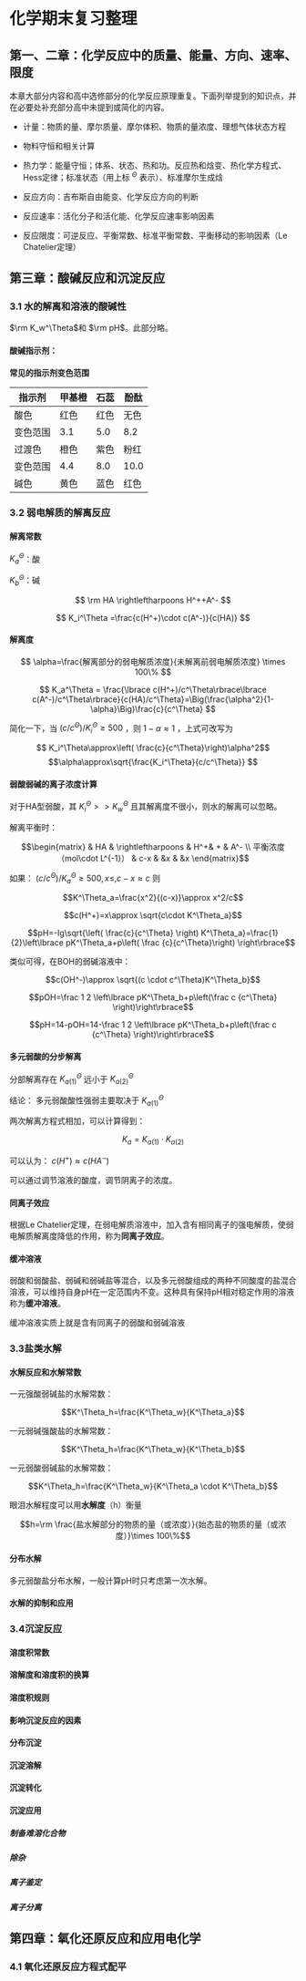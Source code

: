 # 化学期末复习整理

## 第一、二章：化学反应中的质量、能量、方向、速率、限度

本章大部分内容和高中选修部分的化学反应原理重复。下面列举提到的知识点，并在必要处补充部分高中未提到或简化的内容。

- 计量：物质的量、摩尔质量、摩尔体积、物质的量浓度、理想气体状态方程

- 物料守恒和相关计算

- 热力学：能量守恒；体系、状态、热和功。反应热和焓变、热化学方程式、Hess定律；标准状态（用上标
$^\Theta$
表示）、标准摩尔生成焓

- 反应方向：吉布斯自由能变、化学反应方向的判断

- 反应速率：活化分子和活化能、化学反应速率影响因素

- 反应限度：可逆反应、平衡常数、标准平衡常数、平衡移动的影响因素（Le Chatelier定理）

## 第三章：酸碱反应和沉淀反应

### 3.1 水的解离和溶液的酸碱性

$\rm K_w^\Theta$和
$\rm pH$。此部分略。

#### 酸碱指示剂：

<b>常见的指示剂变色范围</b>

|指示剂|甲基橙|石蕊|酚酞|
|------|-----|-----|------|
|酸色|红色|红色|无色|
|变色范围|3.1|5.0|8.2|
|过渡色|橙色|紫色|粉红|
|变色范围|4.4|8.0|10.0|
|碱色|黄色|蓝色|红色|

### 3.2 弱电解质的解离反应

#### 解离常数

$K_a^\Theta$：酸

$K_b^\Theta$：碱

$$
\rm HA \rightleftharpoons H^++A^-
$$

$$
K_i^\Theta =\frac{c(H^+)\cdot c(A^-)}{c(HA)}
$$

#### 解离度

$$
\alpha=\frac{解离部分的弱电解质浓度}{未解离前弱电解质浓度} \times 100\%
$$

$$
K_a^\Theta = \frac{\lbrace c(H^+)/c^\Theta\rbrace\lbrace c(A^-)/c^\Theta\rbrace}{c(HA)/c^\Theta}=\Big(\frac{\alpha^2}{1-\alpha}\Big)\frac{c}{c^\Theta}
$$

简化一下，当
$(c/c^\Theta)/K_i^\Theta\geqslant500$
，则
$1-\alpha\approx1$
，上式可改写为

$$
K_i^\Theta\approx\left( \frac{c}{c^\Theta}\right)\alpha^2$$
$$\alpha\approx\sqrt{\frac{K_i^\Theta}{c/c^\Theta}}
$$

#### 弱酸弱碱的离子浓度计算

对于HA型弱酸，其
$K^\Theta_i>>K^\Theta_w$
且其解离度不很小，则水的解离可以忽略。

解离平衡时：

$$\begin{matrix} & HA & \rightleftharpoons & H^+& + & A^- \\ 平衡浓度（mol\cdot L^{-1}） & c-x & &x & &x \end{matrix}$$

如果：
$(c/c^\Theta)/K^\Theta_a \geqslant 500 , x\leqslant, c-x\approx c$
则

$$K^\Theta_a=\frac{x^2}{(c-x)}\approx x^2/c$$

$$c(H^+)=x\approx \sqrt{c\cdot K^\Theta_a}$$

$$pH=-lg\sqrt{\left( \frac{c}{c^\Theta} \right) K^\Theta_a}=\frac{1}{2}\left\lbrace pK^\Theta_a+p\left( \frac {c}{c^\Theta}\right) \right\rbrace$$

类似可得，在BOH的弱碱溶液中：

$$c(OH^-)\approx \sqrt{(c \cdot c^\Theta)K^\Theta_b}$$

$$pOH=\frac 1 2 \left\lbrace pK^\Theta_b+p\left(\frac c {c^\Theta} \right)\right\rbrace$$

$$pH=14-pOH=14-\frac 1 2 \left\lbrace pK^\Theta_b+p\left(\frac c {c^\Theta} \right)\right\rbrace$$

#### 多元弱酸的分步解离

分部解离存在
$K^\Theta_{a(1)}$
远小于
$K^\Theta_{a(2)}$

结论：
多元弱酸酸性强弱主要取决于
$K^\Theta_{a(1)}$

两次解离方程式相加，可以计算得到：

$$K_a=K_{a(1)}\cdot K_{a(2)}$$

可以认为：
$c(H^+)\approx c(HA^-)$

可以通过调节溶液的酸度，调节阴离子的浓度。

#### 同离子效应

根据Le Chatelier定理，在弱电解质溶液中，加入含有相同离子的强电解质，使弱电解质解离度降低的作用，称为<b>同离子效应</b>。

#### 缓冲溶液

弱酸和弱酸盐、弱碱和弱碱盐等混合，以及多元弱酸组成的两种不同酸度的盐混合溶液，可以维持自身pH在一定范围内不变。这种具有保持pH相对稳定作用的溶液称为<b>缓冲溶液</b>。

缓冲溶液实质上就是含有同离子的弱酸和弱碱溶液

### 3.3盐类水解

#### 水解反应和水解常数

一元强酸弱碱盐的水解常数：

$$K^\Theta_h=\frac{K^\Theta_w}{K^\Theta_a}$$

一元弱碱强酸盐的水解常数：

$$K^\Theta_h=\frac{K^\Theta_w}{K^\Theta_b}$$

一元弱酸弱碱盐的水解常数：

$$K^\Theta_h=\frac{K^\Theta_w}{K^\Theta_a \cdot K^\Theta_b}$$

眼泪水解程度可以用<b>水解度</b>（h）衡量

$$h=\rm \frac{盐水解部分的物质的量（或浓度）}{始态盐的物质的量（或浓度）}\times 100\%$$

#### 分布水解

多元弱酸盐分布水解，一般计算pH时只考虑第一次水解。

#### 水解的抑制和应用



### 3.4沉淀反应

#### 溶度积常数



#### 溶解度和溶度积的换算

#### 溶度积规则

#### 影响沉淀反应的因素

#### 分布沉淀

#### 沉淀溶解

#### 沉淀转化

#### 沉淀应用

##### 制备难溶化合物

##### 除杂

##### 离子鉴定

##### 离子分离

## 第四章：氧化还原反应和应用电化学

### 4.1 氧化还原反应方程式配平
